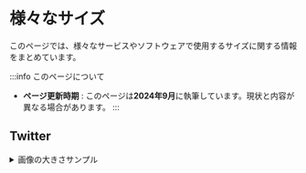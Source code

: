# 様々なサイズ

このページでは、様々なサービスやソフトウェアで使用するサイズに関する情報をまとめています。

:::info このページについて

- **ページ更新時期** : このページは**2024年9月**に執筆しています。現状と内容が異なる場合があります。
:::

## Twitter

<details>
  	<summary>画像の大きさサンプル</summary>
</details>
